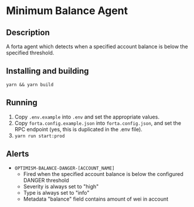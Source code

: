 # Minimum Balance Agent

## Description

A forta agent which detects when a specified account balance is below the
specified threshold.

## Installing and building

`yarn && yarn build`

## Running

1. Copy `.env.example` into `.env` and set the appropriate values.
2. Copy `forta.config.example.json` into `forta.config.json`, and set the RPC endpoint (yes, this is
   duplicated in the .env file).
2. `yarn run start:prod`

## Alerts

- `OPTIMISM-BALANCE-DANGER-[ACCOUNT_NAME]`
  - Fired when the specified account balance is below the configured DANGER threshold
  - Severity is always set to "high"
  - Type is always set to "info"
  - Metadata "balance" field contains amount of wei in account
